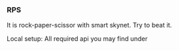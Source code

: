 ### RPS
It is rock-paper-scissor with smart skynet. 
Try to beat it.

Local setup: 
All required api you may find under
